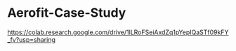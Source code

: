 # Aerofit-Case-Study

https://colab.research.google.com/drive/1lLRoFSeiAxdZq1pYepIQaSTf09kFY_fv?usp=sharing

